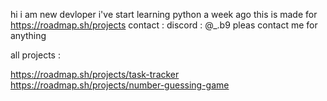hi i am new devloper i've start learning python a week ago this is made for https://roadmap.sh/projects contact : discord : @_.b9 pleas contact me for anything

all projects : 

https://roadmap.sh/projects/task-tracker
https://roadmap.sh/projects/number-guessing-game
